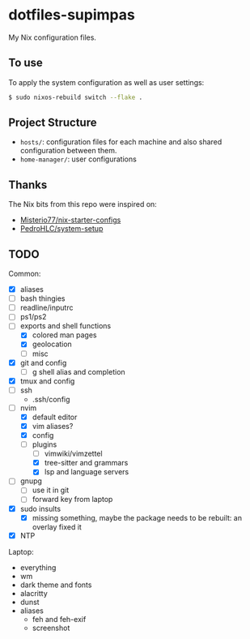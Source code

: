 # dotfiles-supimpas

My Nix configuration files.

## To use

To apply the system configuration as well as user settings:

```bash
$ sudo nixos-rebuild switch --flake .
```

## Project Structure

- `hosts/`: configuration files for each machine and also shared configuration
  between them.
- `home-manager/`: user configurations

## Thanks

The Nix bits from this repo were inspired on:
- [Misterio77/nix-starter-configs](https://github.com/Misterio77/nix-starter-configs/)
- [PedroHLC/system-setup](https://github.com/PedroHLC/system-setup/)

## TODO

Common:
- [x] aliases
- [ ] bash thingies
- [ ] readline/inputrc
- [ ] ps1/ps2
- [ ] exports and shell functions
	- [X] colored man pages
	- [x] geolocation
	- [ ] misc
- [x] git and config
	- [ ] g shell alias and completion
- [x] tmux and config
- [ ] ssh
	- .ssh/config
- [ ] nvim
	- [x] default editor
	- [x] vim aliases?
	- [x] config
	- [ ] plugins
		- [ ] vimwiki/vimzettel
		- [x] tree-sitter and grammars
		- [x] lsp and language servers
- [ ] gnupg
	- [ ] use it in git
	- [ ] forward key from laptop
- [x] sudo insults
	- [x] missing something, maybe the package needs to be rebuilt: an
	  overlay fixed it
- [x] NTP

Laptop:
- everything
- wm
- dark theme and fonts
- alacritty
- dunst
- aliases
	- feh and feh-exif
	- screenshot
